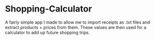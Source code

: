 # Shopping-Calculator
A fairly simple app I made to allow me to import receipts as .txt files and extract products + prices from them. These values are then used for a calculator to add up future shopping trips.
